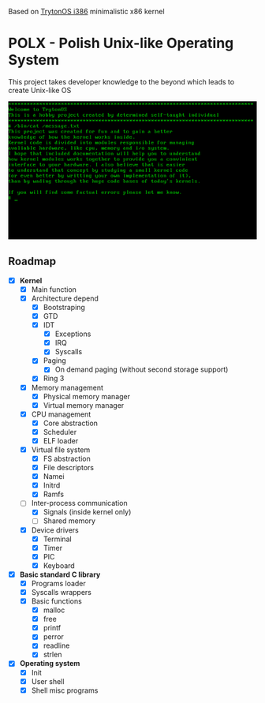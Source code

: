 Based on [TrytonOS i386](https://gitlab.com/Tryton77/trytonos) minimalistic x86 kernel

# **POLX - Polish Unix-like Operating System**
This project takes developer knowledge to the beyond which leads to create Unix-like OS

![](./doc/drawings/trytonos_screenshot.png)

## Roadmap
- [x] **Kernel**
    - [x] Main function
    - [x] Architecture depend
        - [x] Bootstraping
        - [x] GTD
        - [x] IDT
            - [x] Exceptions
            - [x] IRQ
            - [x] Syscalls
        - [x] Paging
            - [x] On demand paging (without second storage support)
        - [x] Ring 3
    - [x] Memory management
        - [x] Physical memory manager
        - [x] Virtual memory manager
    - [x] CPU management
        - [x] Core abstraction
        - [x] Scheduler
        - [x] ELF loader
    - [x] Virtual file system
        - [x] FS abstraction
        - [x] File descriptors
        - [x] Namei
        - [x] Initrd
        - [x] Ramfs
    - [ ] Inter-process communication
        - [x] Signals (inside kernel only)
        - [ ] Shared memory
    - [x] Device drivers
        - [x] Terminal
        - [x] Timer
        - [x] PIC
        - [x] Keyboard
- [x] **Basic standard C library**
    - [x] Programs loader
    - [x] Syscalls wrappers
    - [x] Basic functions
        - [x] malloc
        - [x] free
        - [x] printf
        - [x] perror
        - [x] readline
        - [x] strlen
- [x] **Operating system**
    - [x] Init
    - [x] User shell
    - [x] Shell misc programs
